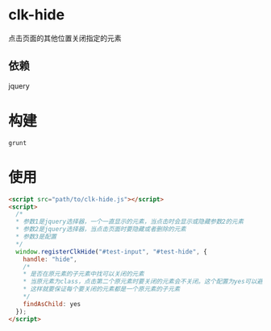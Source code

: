 # clk-hide
点击页面的其他位置关闭指定的元素

## 依赖
jquery

# 构建
```
grunt
```

# 使用
```html
<script src="path/to/clk-hide.js"></script>
<script>
  /*
  * 参数1是jquery选择器，一个一直显示的元素，当点击时会显示或隐藏参数2的元素
  * 参数2是jquery选择器，当点击页面时要隐藏或者删除的元素
  * 参数3是配置
  */
  window.registerClkHide("#test-input", "#test-hide", {
    handle: "hide",
    /*
    * 是否在原元素的子元素中找可以关闭的元素
    * 当原元素为class，点击第二个原元素时要关闭的元素会不关闭。这个配置为yes可以避免这种情况
    * 这样就要保证每个要关闭的元素都是一个原元素的子元素
    */
    findAsChild: yes
  });
</script>
```
